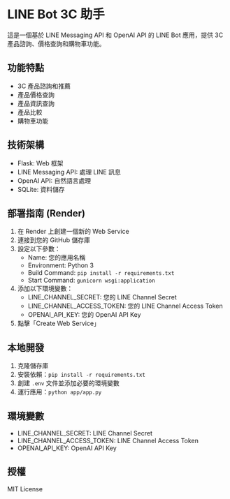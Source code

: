 # LINE Bot 3C 助手

這是一個基於 LINE Messaging API 和 OpenAI API 的 LINE Bot 應用，提供 3C 產品諮詢、價格查詢和購物車功能。

## 功能特點

- 3C 產品諮詢和推薦
- 產品價格查詢
- 產品資訊查詢
- 產品比較
- 購物車功能

## 技術架構

- Flask: Web 框架
- LINE Messaging API: 處理 LINE 訊息
- OpenAI API: 自然語言處理
- SQLite: 資料儲存

## 部署指南 (Render)

1. 在 Render 上創建一個新的 Web Service
2. 連接到您的 GitHub 儲存庫
3. 設定以下參數：
   - Name: 您的應用名稱
   - Environment: Python 3
   - Build Command: `pip install -r requirements.txt`
   - Start Command: `gunicorn wsgi:application`
4. 添加以下環境變數：
   - LINE_CHANNEL_SECRET: 您的 LINE Channel Secret
   - LINE_CHANNEL_ACCESS_TOKEN: 您的 LINE Channel Access Token
   - OPENAI_API_KEY: 您的 OpenAI API Key
5. 點擊「Create Web Service」

## 本地開發

1. 克隆儲存庫
2. 安裝依賴：`pip install -r requirements.txt`
3. 創建 `.env` 文件並添加必要的環境變數
4. 運行應用：`python app/app.py`

## 環境變數

- LINE_CHANNEL_SECRET: LINE Channel Secret
- LINE_CHANNEL_ACCESS_TOKEN: LINE Channel Access Token
- OPENAI_API_KEY: OpenAI API Key

## 授權

MIT License